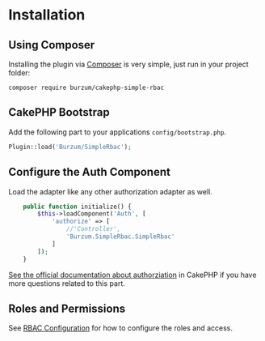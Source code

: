 Installation
============

Using Composer
--------------

Installing the plugin via [Composer](https://getcomposer.org/) is very simple, just run in your project folder:

```
composer require burzum/cakephp-simple-rbac
```

CakePHP Bootstrap
-----------------

Add the following part to your applications ```config/bootstrap.php```.

```php
Plugin::load('Burzum/SimpleRbac');
```

Configure the Auth Component
----------------------------

Load the adapter like any other authorization adapter as well.

```php
	public function initialize() {
		$this->loadComponent('Auth', [
			'authorize' => [
				//'Controller',
				'Burzum.SimpleRbac.SimpleRbac'
			]
		]);
	}
``` 

[See the official documentation about authorziation](http://book.cakephp.org/3.0/en/controllers/components/authentication.html#authorization) in CakePHP if you have more questions related to this part.

Roles and Permissions
---------------------

See [RBAC Configuration](RBAC-Configuration.md) for how to configure the roles and access.